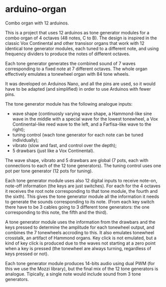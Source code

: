 # arduino-organ
Combo organ with 12 arduinos.

This is a project that uses 12 arduinos as tone generator modules for a combo organ of 4 octaves (48 notes, C to B). The design is inspired in the classic Vox Continental and other transisor organs that work with 12 identical tone generator modules, each tuned to a different note, and using frequency dividers to produce the notes of different octaves.

Each tone generator generates the combined sound of 7 waves corresponding to a fixed note at 7 different octaves. The whole organ effectively emulates a tonewheel organ with 84 tone wheels.

It was developed on Arduinos Nano, and all the pins are used, so it would have to be adapted (and simplified) in order to use Arduinos with fewer pins.

The tone generator module has the following analogue inputs:
 - wave shape (continuosly varying wave shape, a Hammond-like sine wave in the middle with a special wave for the lowest tonewheel, a Vox Continental-like reed wave to the left, and a Farfisa-like wave to the right);
 - tuning control (wach tone generator for each note can be tuned individually);
 - vibrato (slow and fast, and control over the depth);
 - 5 drawbars (just like a Vox Continental).

The wave shape, vibrato and 5 drawbars are global (7 pots, each with connections to each of the 12 tone generators). The tuning control uses one pot per tone generator (12 pots for tuning).

Each tone generator module uses also 12 digital inputs to receive note-on, note-off information (the keys are just switches). For each for the 4 octaves it receives the root note corresponding to that tone module, the fourth and the sixth). This gives the tone generator module all the information it needs to generate the sounds corresponding to its note. (From each key switch there have to be 3 cables going to 3 different tone generators: the one corresponding to this note, the fifth and the third).

A tone generator module uses the information from the drawbars and the keys pressed to determine the amplitude for each tonewheel output, and combines the 7 tonewheels accroding to this. It also emulates tonewheel crosstalk, an artifact of Hammond organs. Key click is not emulated, but a kind of key click is produced due to the waves not starting at a zero point when a key is pressed (the tonewheel are always turning, regardless of keys pressed or not).

Each tone generator module produces 14-bits audio using dual PWM (for this we use the Mozzi library), but the final mix of the 12 tone generators is analogue. Tipically, a single note would include sound from 3 tone generators.


